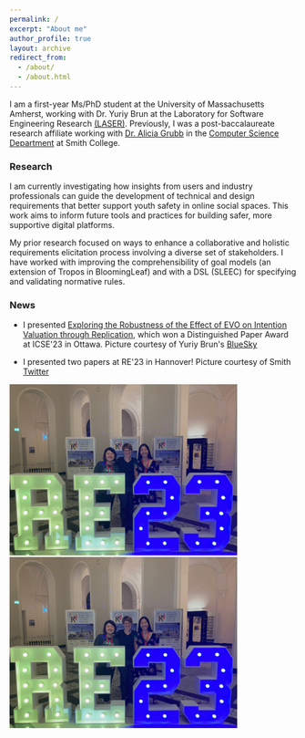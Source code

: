 ```yaml
---
permalink: /
excerpt: "About me"
author_profile: true
layout: archive
redirect_from: 
  - /about/
  - /about.html
---
```


I am a first-year Ms/PhD student at the University of Massachusetts Amherst, working with Dr. Yuriy Brun at the Laboratory for Software Engineering Research [(LASER)](https://laser.cs.umass.edu/). Previously, I was a post-baccalaureate research affiliate working with [Dr. Alicia Grubb](https://amgrubb.github.io/) in the [Computer Science Department](http://cs.smith.edu/) at Smith College.  

### Research 

I am currently investigating how insights from users and industry professionals can guide the development of technical and design requirements that better support youth safety in online social spaces. This work aims to inform future tools and practices for building safer, more supportive digital platforms.

My prior research focused on ways to enhance a collaborative and holistic requirements elicitation process involving a diverse set of stakeholders. I have worked with improving the comprehensibility of goal models (an extension of Tropos in BloomingLeaf) and with a DSL (SLEEC) for specifying and validating normative rules.

### News

- I presented [Exploring the Robustness of the Effect of EVO on Intention Valuation through Replication](https://yesugenb.github.io/icse25-paper.pdf), which won a Distinguished Paper Award at ICSE'23 in Ottawa. Picture courtesy of Yuriy Brun's [BlueSky](https://bsky.app/profile/yuriybrun.bsky.social/post/3lo4j7y2exc2i)
 
- I presented two papers at RE'23 in Hannover! Picture courtesy of Smith [Twitter](https://twitter.com/smithcollege/status/1717164135874429187/photo/1)

[<img src="images/re-2023.png"  width="400" >]([https://bsky.app/profile/yuriybrun.bsky.social/post/3lo4j7y2exc2i](https://x.com/YuriyBrun/status/1917948672022614202/photo/2))
[<img src="images/re-2023.png"  width="400" >](https://twitter.com/smithcollege/status/1717164135874429187/photo/1)
